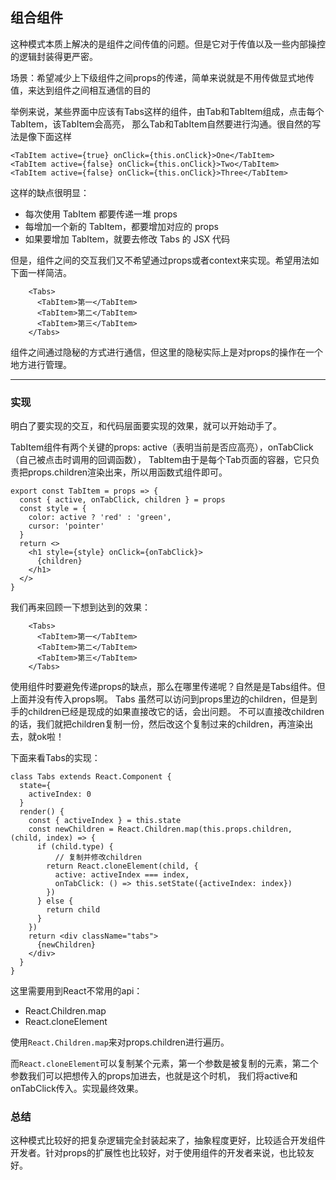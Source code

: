 ## 组合组件
这种模式本质上解决的是组件之间传值的问题。但是它对于传值以及一些内部操控的逻辑封装得更严密。

场景：希望减少上下级组件之间props的传递，简单来说就是不用传做显式地传值，来达到组件之间相互通信的目的

举例来说，某些界面中应该有Tabs这样的组件，由Tab和TabItem组成，点击每个TabItem，该TabItem会高亮，
那么Tab和TabItem自然要进行沟通。很自然的写法是像下面这样
```
<TabItem active={true} onClick={this.onClick}>One</TabItem>
<TabItem active={false} onClick={this.onClick}>Two</TabItem>
<TabItem active={false} onClick={this.onClick}>Three</TabItem>
```
这样的缺点很明显：
* 每次使用 TabItem 都要传递一堆 props
* 每增加一个新的 TabItem，都要增加对应的 props
* 如果要增加 TabItem，就要去修改 Tabs 的 JSX 代码

但是，组件之间的交互我们又不希望通过props或者context来实现。希望用法如下面一样简洁。
```
    <Tabs>
      <TabItem>第一</TabItem>
      <TabItem>第二</TabItem>
      <TabItem>第三</TabItem>
    </Tabs>
```

组件之间通过隐秘的方式进行通信，但这里的隐秘实际上是对props的操作在一个地方进行管理。

***

### 实现
明白了要实现的交互，和代码层面要实现的效果，就可以开始动手了。

TabItem组件有两个关键的props: active（表明当前是否应高亮），onTabClick（自己被点击时调用的回调函数），
TabItem由于是每个Tab页面的容器，它只负责把props.children渲染出来，所以用函数式组件即可。
```
export const TabItem = props => {
  const { active, onTabClick, children } = props
  const style = {
    color: active ? 'red' : 'green',
    cursor: 'pointer'
  }
  return <>
    <h1 style={style} onClick={onTabClick}>
      {children}
    </h1>
  </>
}

```

我们再来回顾一下想到达到的效果：
```
    <Tabs>
      <TabItem>第一</TabItem>
      <TabItem>第二</TabItem>
      <TabItem>第三</TabItem>
    </Tabs>
```


使用组件时要避免传递props的缺点，那么在哪里传递呢？自然是是Tabs组件。但上面并没有传入props啊。
Tabs 虽然可以访问到props里边的children，但是到手的children已经是现成的如果直接改它的话，会出问题。
不可以直接改children的话，我们就把children复制一份，然后改这个复制过来的children，再渲染出去，就ok啦！


下面来看Tabs的实现：
```
class Tabs extends React.Component {
  state={
    activeIndex: 0
  }
  render() {
    const { activeIndex } = this.state
    const newChildren = React.Children.map(this.props.children, (child, index) => {
      if (child.type) {
          // 复制并修改children
        return React.cloneElement(child, {
          active: activeIndex === index,
          onTabClick: () => this.setState({activeIndex: index})
        })
      } else {
        return child
      }
    })
    return <div className="tabs">
      {newChildren}
    </div>
  }
}
```

这里需要用到React不常用的api：

* React.Children.map
* React.cloneElement

使用`React.Children.map`来对props.children进行遍历。

而`React.cloneElement`可以复制某个元素，第一个参数是被复制的元素，第二个参数我们可以把想传入的props加进去，也就是这个时机，
我们将active和onTabClick传入。实现最终效果。

### 总结

这种模式比较好的把复杂逻辑完全封装起来了，抽象程度更好，比较适合开发组件开发者。针对props的扩展性也比较好，对于使用组件的开发者来说，也比较友好。

